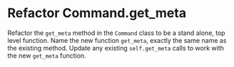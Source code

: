 # Refactor Command.get_meta

Refactor the `get_meta` method in the `Command` class to be a stand alone, top level function.
Name the new function `get_meta`, exactly the same name as the existing method.
Update any existing `self.get_meta` calls to work with the new `get_meta` function.
